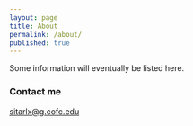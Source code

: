 ```yaml
---
layout: page
title: About
permalink: /about/
published: true
---
```


Some information will eventually be listed here.

### Contact me

[sitarlx@g.cofc.edu](mailto:sitarlx@g.cofc.edu)
